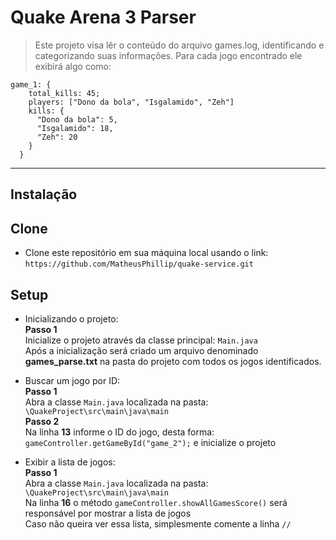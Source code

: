 # Quake Arena 3 Parser
> Este projeto visa lêr o conteúdo do arquivo games.log,
> identificando e categorizando suas informações.
> Para cada jogo encontrado ele exibirá algo como:
```
game_1: {
    total_kills: 45;
    players: ["Dono da bola", "Isgalamido", "Zeh"]
    kills: {
      "Dono da bola": 5,
      "Isgalamido": 18,
      "Zeh": 20
    }
  }
```
---
## Instalação
## Clone
- Clone este repositório em sua máquina local usando o link: `https://github.com/MatheusPhillip/quake-service.git` 
## Setup
- Inicializando o projeto: <br />
__Passo 1__ <br />
Inicialize o projeto através da classe principal: `Main.java` <br />
Após a inicialização será criado um arquivo denominado __games_parse.txt__ na pasta do projeto com todos os jogos identificados. <br />

- Buscar um jogo por ID: <br />
__Passo 1__ <br />
Abra a classe `Main.java` localizada na pasta: `\QuakeProject\src\main\java\main` <br />
__Passo 2__ <br />
Na linha __13__ informe o ID do jogo, desta forma: `gameController.getGameById("game_2");` e inicialize o projeto <br />

- Exibir a lista de jogos: <br />
__Passo 1__ <br />
Abra a classe `Main.java` localizada na pasta: `\QuakeProject\src\main\java\main` <br />
Na linha __16__ o método `gameController.showAllGamesScore()` será responsável por mostrar a lista de jogos <br />
Caso não queira ver essa lista, simplesmente comente a linha `//` <br />
